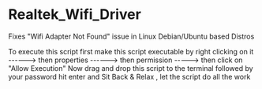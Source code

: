 # Realtek_Wifi_Driver
Fixes "Wifi Adapter Not Found" issue in Linux Debian/Ubuntu based Distros

To execute this script first make this script executable by right clicking on it ------> then properties ------> then permission -----> then click on "Allow Execution"
Now drag and drop this script to the terminal followed by your password hit enter and Sit Back & Relax , let the script do all the work
